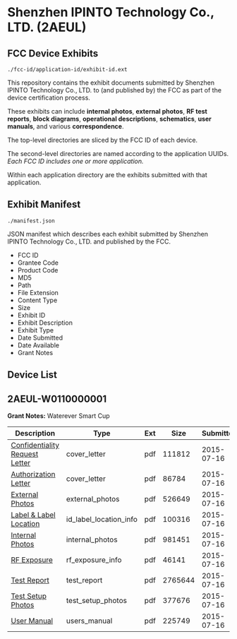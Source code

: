 # Shenzhen IPINTO Technology  Co., LTD. (2AEUL)
## FCC Device Exhibits

```
./fcc-id/application-id/exhibit-id.ext
```

This repository contains the exhibit documents submitted by Shenzhen IPINTO Technology  Co., LTD. to (and published by) the FCC as part of the device certification process.

These exhibits can include **internal photos**, **external photos**, **RF test reports**, **block diagrams**, **operational descriptions**, **schematics**, **user manuals**, and various **correspondence**.

The top-level directories are sliced by the FCC ID of each device.

The second-level directories are named according to the application UUIDs. *Each FCC ID includes one or more application.*

Within each application directory are the exhibits submitted with that application. 

## Exhibit Manifest

```
./manifest.json
```

JSON manifest which describes each exhibit submitted by Shenzhen IPINTO Technology  Co., LTD. and published by the FCC.

- FCC ID
- Grantee Code
- Product Code
- MD5
- Path
- File Extension
- Content Type
- Size
- Exhibit ID
- Exhibit Description
- Exhibit Type
- Date Submitted
- Date Available
- Grant Notes

## Device List
## 2AEUL-W0110000001
**Grant Notes:** Waterever Smart Cup

| Description | Type | Ext | Size | Submitted | Available |
| ----------- | ---- | --- | ---- | --------- | --------- |
| [Confidentiality Request Letter](2AEUL-W0110000001/699e09c7160517623c1361b706158aca/2681505.pdf) | cover_letter | pdf | 111812 | 2015-07-16 | 2015-07-16 |
| [Authorization Letter](2AEUL-W0110000001/699e09c7160517623c1361b706158aca/2681506.pdf) | cover_letter | pdf | 86784 | 2015-07-16 | 2015-07-16 |
| [External Photos](2AEUL-W0110000001/699e09c7160517623c1361b706158aca/2681503.pdf) | external_photos | pdf | 526649 | 2015-07-16 | 2015-07-16 |
| [Label & Label Location](2AEUL-W0110000001/699e09c7160517623c1361b706158aca/2681499.pdf) | id_label_location_info | pdf | 100316 | 2015-07-16 | 2015-07-16 |
| [Internal Photos](2AEUL-W0110000001/699e09c7160517623c1361b706158aca/2681501.pdf) | internal_photos | pdf | 981451 | 2015-07-16 | 2015-07-16 |
| [RF Exposure](2AEUL-W0110000001/699e09c7160517623c1361b706158aca/2681502.pdf) | rf_exposure_info | pdf | 46141 | 2015-07-16 | 2015-07-16 |
| [Test Report](2AEUL-W0110000001/699e09c7160517623c1361b706158aca/2681504.pdf) | test_report | pdf | 2765644 | 2015-07-16 | 2015-07-16 |
| [Test Setup Photos](2AEUL-W0110000001/699e09c7160517623c1361b706158aca/2681500.pdf) | test_setup_photos | pdf | 377676 | 2015-07-16 | 2015-07-16 |
| [User Manual](2AEUL-W0110000001/699e09c7160517623c1361b706158aca/2681498.pdf) | users_manual | pdf | 225749 | 2015-07-16 | 2015-07-16 |

